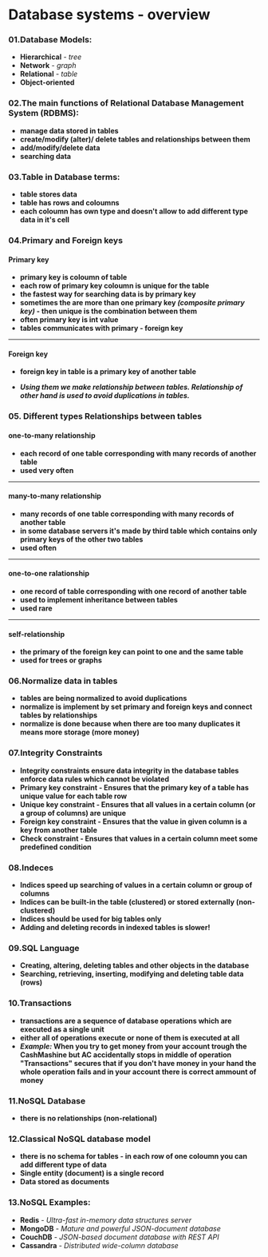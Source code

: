 # Database systems - overview

### 01.Database Models:
- **Hierarchical** - *tree*
- **Network** - *graph*
- **Relational** - *table*
- **Object-oriented**

### 02.The main functions of Relational Database Management System (RDBMS):
- **manage data stored in tables**
- **create/modify (alter)/ delete tables and relationships between them**
- **add/modify/delete data**
- **searching data**

### 03.Table in Database terms: 
- **table stores data**
- **table has rows and coloumns**
- **each coloumn has own type and doesn't allow to add different type data in it's cell**

### 04.Primary and Foreign keys

#### Primary key

- **primary key is coloumn of table**
- **each row of primary key coloumn is unique for the table**
- **the fastest way for searching data is by primary key**
- **sometimes the are more than one primary key *(composite primary key)* - then unique is the combination between them**
- **often primary key is int value**
- **tables communicates with primary - foreign key**
___
#### Foreign key
- **foreign key in table is a primary key of another table**

- ***Using them we make relationship between tables. Relationship of other hand is used to avoid duplications in tables.***

### 05. Different types Relationships between tables

#### one-to-many relationship
- **each record of one table corresponding with many records of another table**
- **used very often**
___
#### many-to-many relationship
- **many records of one table corresponding with many records of another table**
- **in some database servers it's made by third table which contains only primary keys of the other two tables**
- **used often**
___
#### one-to-one ralationship
- **one record of table corresponding with one record of another table**
- **used to implement inheritance between tables**
- **used rare**
___
#### self-relationship
- **the primary of the foreign key can point to one and the same table**
- **used for trees or graphs**

### 06.Normalize data in tables
- **tables are being normalized to avoid duplications**
- **normalize is implement by set primary and foreign keys and connect tables by relationships**
- **normalize is done because when there are too many duplicates it means more storage (more money)**

### 07.Integrity Constraints
- **Integrity constraints ensure data integrity in the database tables enforce data rules which cannot be violated**
- **Primary key constraint - Ensures that the primary key of a table has unique value for each table row**
- **Unique key constraint - Ensures that all values in a certain column (or a group of columns) are unique**
- **Foreign key constraint - Ensures that the value in given column is a key from another table**
- **Check constraint - Ensures that values in a certain column meet some predefined condition**

### 08.Indeces
- **Indices speed up searching of values in a certain column or group of columns**
- **Indices can be built-in the table (clustered) or stored externally (non-clustered)**
- **Indices should be used for big tables only**
- **Adding and deleting records in indexed tables is slower!**

### 09.SQL Language
- **Creating, altering, deleting tables and other objects in the database**
- **Searching, retrieving, inserting, modifying and deleting table data (rows)**

### 10.Transactions
- **transactions are a sequence of database operations which are executed as a single unit**
- **either all of operations execute or none of them is executed at all**
- ***Example:* When you try to get money from your account trough the CashMashine but AC accidentally stops in middle of operation "Transactions" secures that if you don't have money in your hand the whole operation fails and in your account there is correct ammount of money**

### 11.NoSQL Database
- **there is no relationships (non-relational)**

### 12.Classical NoSQL database model
- **there is no schema for tables - in each row of one coloumn you can add different type of data**
- **Single entity (document) is a single record**
- **Data stored as documents**

### 13.NoSQL Examples:
- **Redis** - *Ultra-fast in-memory data structures server*
- **MongoDB** - *Mature and powerful JSON-document database*
- **CouchDB** - *JSON-based document database with REST API*
- **Cassandra** - *Distributed wide-column database*


